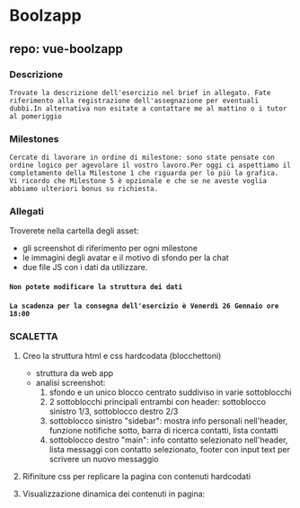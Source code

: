 # Boolzapp
## repo: vue-boolzapp
### Descrizione
    Trovate la descrizione dell'esercizio nel brief in allegato. Fate riferimento alla registrazione dell'assegnazione per eventuali dubbi.In alternativa non esitate a contattare me al mattino o i tutor al pomeriggio
### Milestones
    Cercate di lavorare in ordine di milestone: sono state pensate con ordine logico per agevolare il vostro lavoro.Per oggi ci aspettiamo il completamento della Milestone 1 che riguarda per lo più la grafica.
    Vi ricordo che Milestone 5 è opzionale e che se ne aveste voglia abbiamo ulteriori bonus su richiesta.
### Allegati
Troverete nella cartella degli asset:
- gli screenshot di riferimento per ogni milestone
- le immagini degli avatar e il motivo di sfondo per la chat
- due file JS con i dati da utilizzare.
#### `Non potete modificare la struttura dei dati`
#### `La scadenza per la consegna dell'esercizio è Venerdì 26 Gennaio ore 18:00`

### SCALETTA
1. Creo la struttura html e css hardcodata (blocchettoni)
    - struttura da web app
    - analisi screenshot:
        1. sfondo e un unico blocco centrato suddiviso in varie sottoblocchi
        2. 2 sottoblocchi principali entrambi con header: sottoblocco sinistro 1/3, sottoblocco destro 2/3
        3. sottoblocco sinistro "sidebar": mostra info personali nell'header, funzione notifiche sotto, barra di ricerca contatti, lista contatti
        4. sottoblocco destro "main": info contatto selezionato nell'header, lista messaggi con contatto selezionato, footer con input text per scrivere un nuovo messaggio

2. Rifiniture css per replicare la pagina con contenuti hardcodati
3. Visualizzazione dinamica dei contenuti in pagina:
    